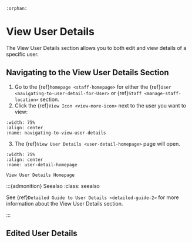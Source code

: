 ```{eval-rst}
:orphan:
```

# View User Details

The View User Details section allows you to both edit and view details of a specific user. 



## Navigating to the View User Details Section

1. Go to the {ref}`homepage <staff-homepage>` for either the {ref}`User <navigating-to-user-detail-for-User>` or {ref}`Staff <manage-staff-location>` section. 
2. Click the  {ref}`View Icon <view-more-icon>` next to the user you want to view:

```{figure} ../../_static/solo_app/User/User-Detail/navigating-to-view-user-details.png
:width: 75%
:align: center
:name: navigating-to-view-user-details
```

3. The {ref}`View User Details <user-detail-homepage>` page will open.



```{figure} ../../_static/solo_app/User/User-Detail/user-detail-homepage.png
:width: 75%
:align: center
:name: user-detail-homepage

View User Details Homepage
```


:::{admonition} Seealso
:class: seealso


See 
{ref}`Detailed Guide to User Details <detailed-guide-2>` for more information about the View User Details section.

:::




## Edited User Details 


